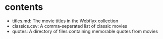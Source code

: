 # contents

- titles.md: The movie titles in the Webflyx collection
- classics.csv: A comma-seperated list of classic movies
- quotes: A directory of files containing memorable quotes from movies

